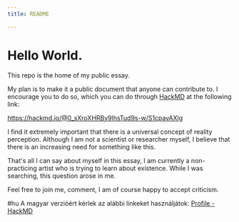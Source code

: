 ```yaml
---
title: README

---
```


# Hello World.

This repo is the home of my public essay.

My plan is to make it a public document that anyone can contribute to. 
I encourage you to do so, which you can do through [HackMD](https://hackmd.io/) at the following link:

https://hackmd.io/@0_sXroXHRBy9lhsTud9s-w/S1cpavAXlg

I find it extremely important that there is a universal concept of reality perception.
Although I am not a scientist or researcher myself, I believe that there is an increasing need for something like this.

That's all I can say about myself in this essay, I am currently a non-practicing artist who is trying to learn about existence.
While I was searching, this question arose in me.

Feel free to join me, comment, I am of course happy to accept criticism.

#hu
    A magyar verzióért kérlek az alábbi linkeket használjátok:
    [Profile - HackMD](https://hackmd.io/@brtkcs)